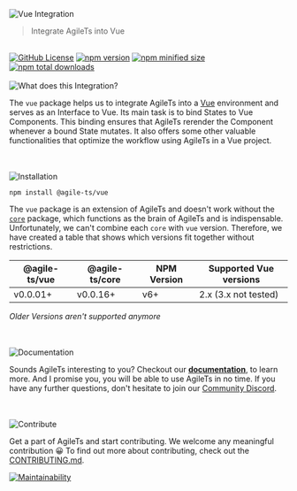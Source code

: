 <img src="https://raw.githubusercontent.com/agile-ts/agile/master/packages/vue/static/header_background.png" alt="Vue Integration">

> Integrate AgileTs into Vue

 <br />

 <a href="https://github.com/agile-ts/agile">
  <img src="https://img.shields.io/github/license/agile-ts/agile.svg?label=license&style=flat&colorA=293140&colorB=4a4872" alt="GitHub License"/></a>
<a href="https://npm.im/@agile-ts/vue">
  <img src="https://img.shields.io/npm/v/@agile-ts/vue.svg?label=npm&style=flat&colorA=293140&colorB=4a4872" alt="npm version"/></a>
<a href="https://npm.im/@agile-ts/vue">
  <img src="https://img.shields.io/bundlephobia/min/@agile-ts/vue.svg?label=minified%20size&style=flat&colorA=293140&colorB=4a4872" alt="npm minified size"/></a>
<a href="https://npm.im/@agile-ts/vue">
  <img src="https://img.shields.io/npm/dt/@agile-ts/vue.svg?label=downloads&style=flat&colorA=293140&colorB=4a4872" alt="npm total downloads"/></a>


<br />


<br />
<img src="https://raw.githubusercontent.com/agile-ts/agile/master/packages/vue/static/what_does_this_integration_header.png" alt="What does this Integration?"/>

The `vue` package helps us to integrate AgileTs into a [Vue](https://vuejs.org/) environment
and serves as an Interface to Vue.
Its main task is to bind States to Vue Components.
This binding ensures that AgileTs rerender the Component whenever a bound State mutates.
It also offers some other valuable functionalities that optimize the workflow using AgileTs in a Vue project.


<br />


<br />
<img src="https://raw.githubusercontent.com/agile-ts/agile/master/packages/vue/static/installation_header.png" alt="Installation"/>

```
npm install @agile-ts/vue
```
The `vue` package is an extension of AgileTs and doesn't work without the [`core`](https://agile-ts.org/docs/core) package,
which functions as the brain of AgileTs and is indispensable.
Unfortunately, we can't combine each `core` with `vue` version.
Therefore, we have created a table that shows which versions fit together without restrictions.

| @agile-ts/vue    | @agile-ts/core          | NPM Version              | Supported Vue   versions |
| ---------------- | ----------------------- | ------------------------ | -------------------------|
| v0.0.01+         | v0.0.16+                | v6+                      | 2.x (3.x not tested)     |

_Older Versions aren't supported anymore_


<br />


<br />
<img src="https://raw.githubusercontent.com/agile-ts/agile/master/packages/vue/static/documentation_header.png" alt="Documentation"/>

Sounds AgileTs interesting to you?
Checkout our **[documentation](https://agile-ts.org/docs/vue)**, to learn more.
And I promise you, you will be able to use AgileTs in no time.
If you have any further questions, don't hesitate to join our [Community Discord](https://discord.gg/T9GzreAwPH).


<br />


<br />
<img src="https://raw.githubusercontent.com/agile-ts/agile/master/packages/vue/static/contribute_header.png" alt="Contribute"/>

Get a part of AgileTs and start contributing. We welcome any meaningful contribution 😀
To find out more about contributing, check out the [CONTRIBUTING.md](https://github.com/agile-ts/agile/blob/master/CONTRIBUTING.md).

<a href="https://codeclimate.com/github/agile-ts/agile/coverage.svg">
   <img src="https://codeclimate.com/github/agile-ts/agile/badges/gpa.svg" alt="Maintainability"/>
</a>
